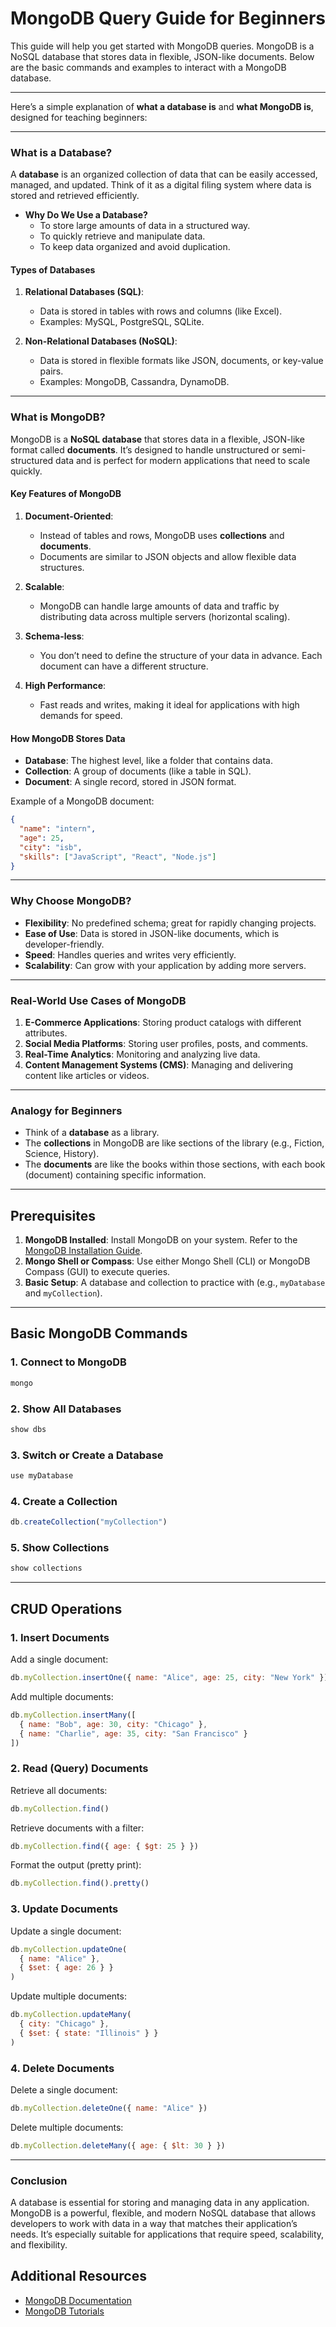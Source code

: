  # MongoDB Query Guide for Beginners

This guide will help you get started with MongoDB queries. MongoDB is a NoSQL database that stores data in flexible, JSON-like documents. Below are the basic commands and examples to interact with a MongoDB database.

---
Here’s a simple explanation of **what a database is** and **what MongoDB is**, designed for teaching beginners:

---

### **What is a Database?**

A **database** is an organized collection of data that can be easily accessed, managed, and updated. Think of it as a digital filing system where data is stored and retrieved efficiently.

- **Why Do We Use a Database?**
  - To store large amounts of data in a structured way.
  - To quickly retrieve and manipulate data.
  - To keep data organized and avoid duplication.

#### **Types of Databases**
1. **Relational Databases (SQL)**:
   - Data is stored in tables with rows and columns (like Excel).
   - Examples: MySQL, PostgreSQL, SQLite.

2. **Non-Relational Databases (NoSQL)**:
   - Data is stored in flexible formats like JSON, documents, or key-value pairs.
   - Examples: MongoDB, Cassandra, DynamoDB.

---

### **What is MongoDB?**

MongoDB is a **NoSQL database** that stores data in a flexible, JSON-like format called **documents**. It’s designed to handle unstructured or semi-structured data and is perfect for modern applications that need to scale quickly.

#### **Key Features of MongoDB**
1. **Document-Oriented**:
   - Instead of tables and rows, MongoDB uses **collections** and **documents**.
   - Documents are similar to JSON objects and allow flexible data structures.

2. **Scalable**:
   - MongoDB can handle large amounts of data and traffic by distributing data across multiple servers (horizontal scaling).

3. **Schema-less**:
   - You don’t need to define the structure of your data in advance. Each document can have a different structure.

4. **High Performance**:
   - Fast reads and writes, making it ideal for applications with high demands for speed.

#### **How MongoDB Stores Data**
- **Database**: The highest level, like a folder that contains data.
- **Collection**: A group of documents (like a table in SQL).
- **Document**: A single record, stored in JSON format.

Example of a MongoDB document:
```json
{
  "name": "intern",
  "age": 25,
  "city": "isb",
  "skills": ["JavaScript", "React", "Node.js"]
}
```

---

### **Why Choose MongoDB?**

- **Flexibility**: No predefined schema; great for rapidly changing projects.
- **Ease of Use**: Data is stored in JSON-like documents, which is developer-friendly.
- **Speed**: Handles queries and writes very efficiently.
- **Scalability**: Can grow with your application by adding more servers.

---

### **Real-World Use Cases of MongoDB**
1. **E-Commerce Applications**: Storing product catalogs with different attributes.
2. **Social Media Platforms**: Storing user profiles, posts, and comments.
3. **Real-Time Analytics**: Monitoring and analyzing live data.
4. **Content Management Systems (CMS)**: Managing and delivering content like articles or videos.

---

### **Analogy for Beginners**

- Think of a **database** as a library.
- The **collections** in MongoDB are like sections of the library (e.g., Fiction, Science, History).
- The **documents** are like the books within those sections, with each book (document) containing specific information.

---


## Prerequisites

1. **MongoDB Installed**: Install MongoDB on your system. Refer to the [MongoDB Installation Guide](https://www.mongodb.com/docs/manual/installation/).
2. **Mongo Shell or Compass**: Use either Mongo Shell (CLI) or MongoDB Compass (GUI) to execute queries.
3. **Basic Setup**: A database and collection to practice with (e.g., `myDatabase` and `myCollection`).

---

## Basic MongoDB Commands

### 1. **Connect to MongoDB**
```bash
mongo
```

### 2. **Show All Databases**
```bash
show dbs
```

### 3. **Switch or Create a Database**
```bash
use myDatabase
```

### 4. **Create a Collection**
```javascript
db.createCollection("myCollection")
```

### 5. **Show Collections**
```javascript
show collections
```

---

## CRUD Operations

### 1. **Insert Documents**
Add a single document:
```javascript
db.myCollection.insertOne({ name: "Alice", age: 25, city: "New York" })
```

Add multiple documents:
```javascript
db.myCollection.insertMany([
  { name: "Bob", age: 30, city: "Chicago" },
  { name: "Charlie", age: 35, city: "San Francisco" }
])
```

### 2. **Read (Query) Documents**
Retrieve all documents:
```javascript
db.myCollection.find()
```

Retrieve documents with a filter:
```javascript
db.myCollection.find({ age: { $gt: 25 } })
```

Format the output (pretty print):
```javascript
db.myCollection.find().pretty()
```

### 3. **Update Documents**
Update a single document:
```javascript
db.myCollection.updateOne(
  { name: "Alice" }, 
  { $set: { age: 26 } }
)
```

Update multiple documents:
```javascript
db.myCollection.updateMany(
  { city: "Chicago" }, 
  { $set: { state: "Illinois" } }
)
```

### 4. **Delete Documents**
Delete a single document:
```javascript
db.myCollection.deleteOne({ name: "Alice" })
```

Delete multiple documents:
```javascript
db.myCollection.deleteMany({ age: { $lt: 30 } })
```

---

### **Conclusion**

A database is essential for storing and managing data in any application. MongoDB is a powerful, flexible, and modern NoSQL database that allows developers to work with data in a way that matches their application’s needs. It’s especially suitable for applications that require speed, scalability, and flexibility.

## Additional Resources

- [MongoDB Documentation](https://www.mongodb.com/docs/)
- [MongoDB Tutorials](https://www.mongodb.com/learn)

